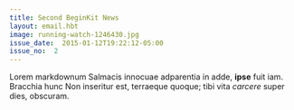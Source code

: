 ```yaml
---
title: Second BeginKit News
layout: email.hbt
image: running-watch-1246430.jpg
issue_date:  2015-01-12T19:22:12-05:00
issue_no:  2
---
```

Lorem markdownum Salmacis innocuae adparentia in adde, **ipse** fuit iam.
Bracchia hunc Non inseritur est, terraeque quoque; tibi vita *carcere* super
dies, obscuram.